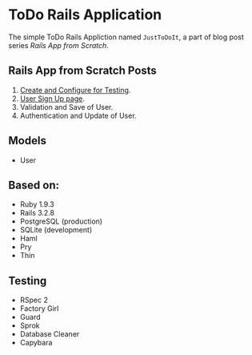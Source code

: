 # ToDo Rails Application

The simple ToDo Rails Appliction named `JustToDoIt`, a part of blog post series _Rails App from Scratch_.

## Rails App from Scratch Posts

1. [Create and Configure for Testing](http://learnaholic.me/2012/10/19/rails-app-from-scratch-create-and-configure-testing/).
2. [User Sign Up page](http://learnaholic.me/2012/10/24/rails-app-from-scratch-user-signup-page/).
3. Validation and Save of User.
4. Authentication and Update of User.

## Models

* User

## Based on:

* Ruby 1.9.3
* Rails 3.2.8
* PostgreSQL (production)
* SQLite (development)
* Haml
* Pry
* Thin

## Testing

* RSpec 2
* Factory Girl
* Guard
* Sprok
* Database Cleaner
* Capybara
